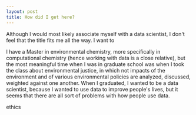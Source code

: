 ```yaml
---
layout: post
title: How did I get here?
---
```


Although I would most likely associate myself with a data scientist, I don't feel that the title fits me all the way. I want to 


I have a Master in environmental chemistry, more specifically in computational chemistry (hence working with data is a close relative), but the most meaningful time when I was in graduate school was when I took the class about environmental justice, in which not impacts of the environment and of various environmental policies are analyzed, discussed, weighted against one another. When I graduated, I wanted to be a data scientist, because I wanted to use data to improve people's lives, but it seems that there are all sort of problems with how people use data. 

ethics


